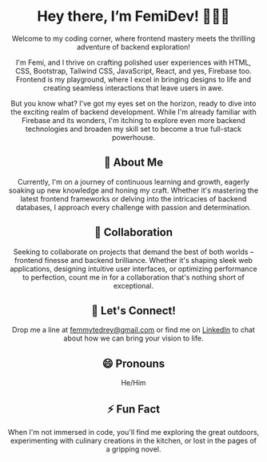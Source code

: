 <!-- Hey there, I’m FemiDev! -->
<div align="center">
  <h1>Hey there, I’m FemiDev! 👋👨‍💻</h1>
</div>

<!-- Welcome Message -->
<p align="center">Welcome to my coding corner, where frontend mastery meets the thrilling adventure of backend exploration!</p>

<!-- Introduction -->
<p align="center">I'm Femi, and I thrive on crafting polished user experiences with HTML, CSS, Bootstrap, Tailwind CSS, JavaScript, React, and yes, Firebase too. Frontend is my playground, where I excel in bringing designs to life and creating seamless interactions that leave users in awe.</p>

<!-- Backend Exploration -->
<p align="center">But you know what? I've got my eyes set on the horizon, ready to dive into the exciting realm of backend development. While I'm already familiar with Firebase and its wonders, I'm itching to explore even more backend technologies and broaden my skill set to become a true full-stack powerhouse.</p>

<!-- About Me -->
<h2 align="center">🌱 About Me</h2>
<p align="center">Currently, I'm on a journey of continuous learning and growth, eagerly soaking up new knowledge and honing my craft. Whether it's mastering the latest frontend frameworks or delving into the intricacies of backend databases, I approach every challenge with passion and determination.</p>

<!-- Collaboration -->
<h2 align="center">💼 Collaboration</h2>
<p align="center">Seeking to collaborate on projects that demand the best of both worlds – frontend finesse and backend brilliance. Whether it's shaping sleek web applications, designing intuitive user interfaces, or optimizing performance to perfection, count me in for a collaboration that's nothing short of exceptional.</p>

<!-- Let's Connect -->
<h2 align="center">📧 Let's Connect!</h2>
<p align="center">Drop me a line at <a href="mailto:femmytedrey@gmail.com">femmytedrey@gmail.com</a> or find me on <a href="https://www.linkedin.com/in/ayomide-adeyemo-61865526b/">LinkedIn</a> to chat about how we can bring your vision to life.</p>

<!-- Pronouns -->
<h2 align="center">😄 Pronouns</h2>
<p align="center">He/Him</p>

<!-- Fun Fact -->
<h2 align="center">⚡ Fun Fact</h2>
<p align="center">When I'm not immersed in code, you'll find me exploring the great outdoors, experimenting with culinary creations in the kitchen, or lost in the pages of a gripping novel.</p>
